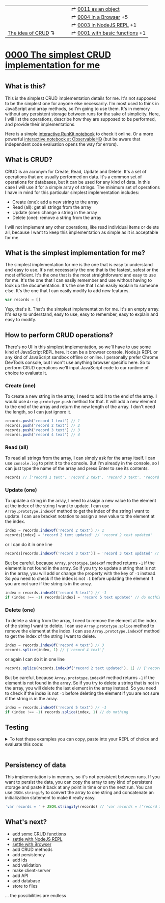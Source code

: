 <table>
  <tr>
    <td></td>
    <td>&nbsp; &nbsp; &nbsp;</td>
    <td><b>↱</b> <a href="../0011-simplest-object/README.md">0011 as an object</a></td>
  </tr>
  <tr>
    <td></td>
    <td>&nbsp; &nbsp; &nbsp;</td>
    <td><b>↱</b> <a href="../0004-simplest-in-browser/README.md">0004 in a Browser</a> +5</td>
  </tr>
  <tr>
    <td></td>
    <td>&nbsp; &nbsp; &nbsp;</td>
    <td><b>↱</b> <a href="../0003-simplest-nodejs-repl/README.md">0003 in NodeJS REPL</a> +1</td>
  </tr>
  <tr>
    <td><a href="../README.md">The idea of CRUD</a> <b>↴</b></td>
    <td>&nbsp; &nbsp; &nbsp;</td>
    <td><b>↱</b> <a href="../0001-with-functions/README.md">0001 with basic functions</a> +1</td>
  </tr>
</table>

# [0000 The simplest CRUD implementation for me](https://github.com/UniBreakfast/crud-of-increasing-complexity/blob/master/0000-simplest-for-me/README.md)
# 

## What is this?

This is the simplest CRUD implementation details for me. It's not supposed to be the simplest one for anyone else necessarily. I'm most used to think in JavaScript and array methods, so I'm going to use them. It's in memory without any persistent storage between runs for the sake of simplicity. Here, I will list the operations, describe how they are supposed to be performed, and provide their implementations.

Here is a simple [interactive RunKit notebook](http://runkit.com/unibreakfast/the-simples-crud-implementation-for-me) to check it online. Or a more powerful [interactive notebook at ObservableHQ](https://observablehq.com/d/ec0fd525575c2c9b) (but be aware that independent code evaluation opens the way for errors).

## What is CRUD?

CRUD is an acronym for Create, Read, Update and Delete. It's a set of operations that are usually performed on data. It's a common set of operations for databases, but it can be used for any kind of data. In this case I will use it for a simple array of strings. The minimum set of operations I have in mind for this particular simplest implementation includes:

- Create (one): add a new string to the array
- Read (all): get all strings from the array
- Update (one): change a string in the array
- Delete (one): remove a string from the array

I will not implement any other operations, like read individual items or delete all, because I want to keep this implementation as simple as it is acceptable for me.

## What is the simplest implementation for me?

The simplest implementation for me is the one that is easy to understand and easy to use. It's not necessarily the one that is the fastest, safest or the most efficient. It's the one that is the most straightforward and easy to use for me. It's the one that I can easily remember and use without having to look up the documentation. It's the one that I can easily explain to someone else. It's the one that I can easily modify to add new features.

```js
var records = []
```

Yep, that's it. That's the simplest implementation for me. It's an empty array. It's easy to understand, easy to use, easy to remember, easy to explain and easy to modify.

## How to perform CRUD operations?

There's no UI in this simplest implementation, so we'll have to use some kind of JavaScript REPL here. It can be a browser console, Node.js REPL or any kind of JavaScript sandbox offline or online. I personally prefer Chrome DevTools console, but I won't use anything browser specific here. So to perform CRUD operations we'll input JavaScript code to our runtime of choice to evaluate it.

### Create (one)

To create a new string in the array, I need to add it to the end of the array. I would use `Array.prototype.push` method for that. It will add a new element to the end of the array and return the new length of the array. I don't need the length, so I can just ignore it.

```js
records.push('record 1 text') // 1
records.push('record 2 text') // 2
records.push('record 3 text') // 3
records.push('record 4 text') // 4
```

### Read (all)

To read all strings from the array, I can simply ask for the array itself. I can use `console.log` to print it to the console. But I'm already in the console, so I can just type the name of the array and press Enter to see its contents.

```js
records // ['record 1 text', 'record 2 text', 'record 3 text', 'record 4 text']
```

### Update (one)

To update a string in the array, I need to assign a new value to the element at the index of the string I want to update. I can use `Array.prototype.indexOf` method to get the index of the string I want to update. I can use bracket notation to assign a new value to the element at the index.

```js
index = records.indexOf('record 2 text') // 1
records[index] = 'record 2 text updated' // 'record 2 text updated'
```

or I can do it in one line

```js
records[records.indexOf('record 3 text')] = 'record 3 text updated' // 'record 3 text updated'
```

But be careful, because `Array.prototype.indexOf` method returns `-1` if the element is not found in the array. So if you try to update a string that is not in the array, you will add or change the property with the key of `-1` instead. So you need to check if the index is not `-1` before updating the element if you are not sure if the string is in the array.

```js
index = records.indexOf('record 5 text') // -1
if (index !== -1) records[index] = 'record 5 text updated' // do nothing
```

### Delete (one)

To delete a string from the array, I need to remove the element at the index of the string I want to delete. I can use `Array.prototype.splice` method to remove the element at the index. I can use `Array.prototype.indexOf` method to get the index of the string I want to delete.

```js
index = records.indexOf('record 4 text') // 3
records.splice(index, 1) // ['record 4 text']
```

or again I can do it in one line

```js
records.splice(records.indexOf('record 2 text updated'), 1) // ['record 2 text updated']
```

But be careful, because `Array.prototype.indexOf` method returns `-1` if the element is not found in the array. So if you try to delete a string that is not in the array, you will delete the last element in the array instead. So you need to check if the index is not `-1` before deleting the element if you are not sure if the string is in the array.

```js
index = records.indexOf('record 5 text') // -1
if (index !== -1) records.splice(index, 1) // do nothing
```

## Testing

<details>
  <summary>To test these examples you can copy, paste into your REPL of choice and evaluate this code:</summary><br>

```js
console.log('// Implementation initialization')
console.log('records = []')
records = []

console.log('// Create (one) examples')
console.log("records.push('record 1 text')")
console.log(records.push('record 1 text'))
// 1
console.log("records.push('record 2 text')")
console.log(records.push('record 2 text'))
// 2
console.log("records.push('record 3 text')")
console.log(records.push('record 3 text'))
// 3
console.log("records.push('record 4 text')")
console.log(records.push('record 4 text'))
// 4

console.log('// Read (all) example')
console.log('records')
console.log(records)
// (4) ['record 1 text', 'record 2 text', 'record 3 text', 'record 4 text']

console.log('// Update (one) examples')
console.log("index = records.indexOf('record 2 text')")
console.log(index = records.indexOf('record 2 text'))
// 1
console.log("records[index] = 'record 2 text updated'")
console.log(records[index] = 'record 2 text updated')
console.log("records[records.indexOf('record 3 text')] = 'record 3 text updated'")
console.log(records[records.indexOf('record 3 text')] = 'record 3 text updated')
console.log('records')
console.log(records)
// (4) ['record 1 text', 'record 2 text updated', 'record 3 text updated', 'record 4 text']

console.log('// Delete (one) examples')
console.log("index = records.indexOf('record 4 text')")
console.log(index = records.indexOf('record 4 text'))
// 3
console.log('records.splice(index, 1)')
console.log(records.splice(index, 1))
// ['record 4 text']
console.log("records.splice(records.indexOf('record 2 text updated'), 1)")
console.log(records.splice(records.indexOf('record 2 text updated'), 1))
// ['record 2 text updated']
console.log('records')
console.log(records)
// (2) ['record 1 text', 'record 3 text updated']
```

And then you can compare the actual output with the expected output in the comments.
</details><br>

## Persistency of data

This implementation is in memory, so it's not persistent between runs. If you want to persist the data, you can copy the array to any kind of persistent storage and paste it back at any point in time or on the next run. You can use `JSON.stringify` to convert the array to one string and concatenate an initialization statement to make it really easy.

```js
'var records = ' + JSON.stringify(records) // 'var records = ["record 1 text","record 3 text updated"]'
```

## What's next?

- [add some CRUD functions](../0001-with-functions/README.md)
- [settle with NodeJS REPL](../0003-simplest-nodejs-repl/README.md)
- [settle with Browser](../0004-simplest-in-browser/README.md)
- add CRUD methods
- add persistency
- add ids
- add validation
- make client-server
- add API
- add database
- store to files
  
... the possibilities are endless
